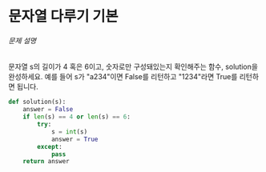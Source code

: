 # 문자열 다루기 기본

###### 문제 설명

문자열 s의 길이가 4 혹은 6이고, 숫자로만 구성돼있는지 확인해주는 함수, solution을 완성하세요. 예를 들어 s가 "a234"이면 False를 리턴하고 "1234"라면 True를 리턴하면 됩니다.



```python
def solution(s):
    answer = False
    if len(s) == 4 or len(s) == 6:
        try:
            s = int(s)
            answer = True
        except:
            pass
    return answer
```

